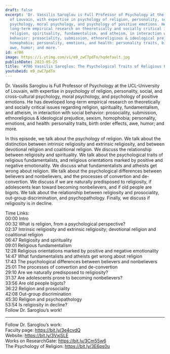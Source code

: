 ```yaml
---
draft: false
excerpt: 'Dr. Vassilis Saroglou is Full Professor of Psychology at the UCL-University
  of Louvain, with expertise in psychology of religion, personality, social, and cross-cultural
  psychology, moral psychology, and psychology of positive emotions. He has developed
  long-term empirical research on theoretically and socially critical issues regarding
  religion, spirituality, fundamentalism, and atheism, in interaction with social
  behavior: prosociality, submission, ethnoreligious & ideological prejudice, sexism,
  homophobia; personality, emotions, and health: personality traits, birth order effects,
  awe, humor; and more.'
id: e786
image: https://i.ytimg.com/vi/m9_zwC7pdTo/hqdefault.jpg
publishDate: 2023-05-25
title: '#786 Vassilis Saroglou: The Psychological Traits of Religious People'
youtubeid: m9_zwC7pdTo
---
```

Dr. Vassilis Saroglou is Full Professor of Psychology at the UCL-University of Louvain, with expertise in psychology of religion, personality, social, and cross-cultural psychology, moral psychology, and psychology of positive emotions. He has developed long-term empirical research on theoretically and socially critical issues regarding religion, spirituality, fundamentalism, and atheism, in interaction with social behavior: prosociality, submission, ethnoreligious & ideological prejudice, sexism, homophobia; personality, emotions, and health: personality traits, birth order effects, awe, humor; and more.

In this episode, we talk about the psychology of religion. We talk about the distinction between intrinsic religiosity and extrinsic religiosity, and between devotional religion and coalitional religion. We discuss the relationship between religiosity and spirituality. We talk about the psychological traits of religious fundamentalists, and religious orientations marked by positive and negative emotionality. We discuss what fundamentalists and atheists get wrong about religion. We talk about the psychological differences between believers and nonbelievers, and the processes of convertion and de-convertion. We discuss if we are naturally predisposed to religiosity, if adolescents lean toward becoming nonbelievers, and if old people are bigots. We talk about the relationship between religiosity and prosociality, out-group discrimination, and psychopathology. Finally, we discuss if religiosity is in decline.

Time Links:  
00:00 Intro  
00:32  What is religion, from a psychological perspective?  
02:37  Intrinsic religiosity and extrinsic religiosity; devotional religion and coalitional religion  
06:47  Religiosity and spirituality  
09:01  Religious fundamentalism  
12:28  Religious orientations marked by positive and negative emotionality  
14:47  What fundamentalists and atheists get wrong about religion  
17:43  The psychological differences between believers and nonbelievers  
25:01  The processes of convertion and de-convertion  
29:10  Are we naturally predisposed to religiosity?  
31:37  Are adolescents prone to becoming nonbelievers?  
33:56  Are old people bigots?  
36:22  Religion and prosociality  
42:08  Out-group discrimination  
45:30  Religion and psychopathology  
53:54  Is religiosity in decline?  
  Follow Dr. Saroglou’s work!

---

Follow Dr. Saroglou’s work:  
Faculty page: https://bit.ly/3e4cvdQ  
Website: https://bit.ly/3VxjSLE  
Works on ResearchGate: https://bit.ly/3Cm55w6  
The Psychology of Religion: https://bit.ly/3E6ps0u

